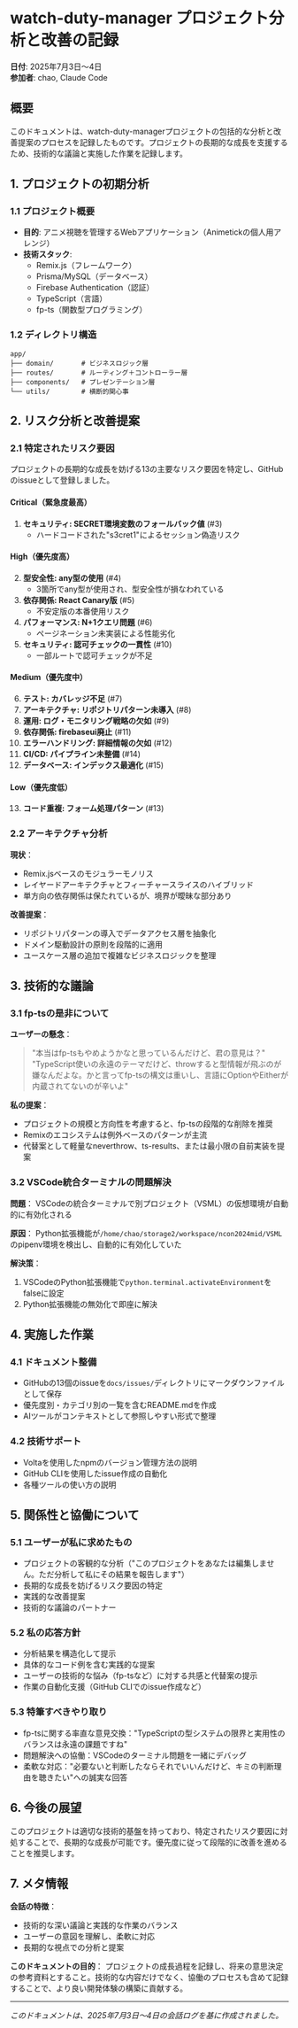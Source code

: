# watch-duty-manager プロジェクト分析と改善の記録

**日付**: 2025年7月3日〜4日  
**参加者**: chao, Claude Code

## 概要

このドキュメントは、watch-duty-managerプロジェクトの包括的な分析と改善提案のプロセスを記録したものです。プロジェクトの長期的な成長を支援するため、技術的な議論と実施した作業を記録します。

## 1. プロジェクトの初期分析

### 1.1 プロジェクト概要
- **目的**: アニメ視聴を管理するWebアプリケーション（Animetickの個人用アレンジ）
- **技術スタック**: 
  - Remix.js（フレームワーク）
  - Prisma/MySQL（データベース）
  - Firebase Authentication（認証）
  - TypeScript（言語）
  - fp-ts（関数型プログラミング）

### 1.2 ディレクトリ構造
```
app/
├── domain/       # ビジネスロジック層
├── routes/       # ルーティング＋コントローラー層
├── components/   # プレゼンテーション層
└── utils/        # 横断的関心事
```

## 2. リスク分析と改善提案

### 2.1 特定されたリスク要因

プロジェクトの長期的な成長を妨げる13の主要なリスク要因を特定し、GitHubのissueとして登録しました。

#### Critical（緊急度最高）
1. **セキュリティ: SECRET環境変数のフォールバック値** (#3)
   - ハードコードされた"s3cret1"によるセッション偽造リスク

#### High（優先度高）
2. **型安全性: any型の使用** (#4)
   - 3箇所でany型が使用され、型安全性が損なわれている
3. **依存関係: React Canary版** (#5)
   - 不安定版の本番使用リスク
4. **パフォーマンス: N+1クエリ問題** (#6)
   - ページネーション未実装による性能劣化
5. **セキュリティ: 認可チェックの一貫性** (#10)
   - 一部ルートで認可チェックが不足

#### Medium（優先度中）
6. **テスト: カバレッジ不足** (#7)
7. **アーキテクチャ: リポジトリパターン未導入** (#8)
8. **運用: ログ・モニタリング戦略の欠如** (#9)
9. **依存関係: firebaseui廃止** (#11)
10. **エラーハンドリング: 詳細情報の欠如** (#12)
11. **CI/CD: パイプライン未整備** (#14)
12. **データベース: インデックス最適化** (#15)

#### Low（優先度低）
13. **コード重複: フォーム処理パターン** (#13)

### 2.2 アーキテクチャ分析

**現状**：
- Remix.jsベースのモジュラーモノリス
- レイヤードアーキテクチャとフィーチャースライスのハイブリッド
- 単方向の依存関係は保たれているが、境界が曖昧な部分あり

**改善提案**：
- リポジトリパターンの導入でデータアクセス層を抽象化
- ドメイン駆動設計の原則を段階的に適用
- ユースケース層の追加で複雑なビジネスロジックを整理

## 3. 技術的な議論

### 3.1 fp-tsの是非について

**ユーザーの懸念**：
> "本当はfp-tsもやめようかなと思っているんだけど、君の意見は？"
> "TypeScript使いの永遠のテーマだけど、throwすると型情報が飛ぶのが嫌なんだよな。かと言ってfp-tsの構文は重いし、言語にOptionやEitherが内蔵されてないのが辛いよ"

**私の提案**：
- プロジェクトの規模と方向性を考慮すると、fp-tsの段階的な削除を推奨
- Remixのエコシステムは例外ベースのパターンが主流
- 代替案として軽量なneverthrow、ts-results、または最小限の自前実装を提案

### 3.2 VSCode統合ターミナルの問題解決

**問題**：
VSCodeの統合ターミナルで別プロジェクト（VSML）の仮想環境が自動的に有効化される

**原因**：
Python拡張機能が`/home/chao/storage2/workspace/ncon2024mid/VSML`のpipenv環境を検出し、自動的に有効化していた

**解決策**：
1. VSCodeのPython拡張機能で`python.terminal.activateEnvironment`をfalseに設定
2. Python拡張機能の無効化で即座に解決

## 4. 実施した作業

### 4.1 ドキュメント整備
- GitHubの13個のissueを`docs/issues/`ディレクトリにマークダウンファイルとして保存
- 優先度別・カテゴリ別の一覧を含むREADME.mdを作成
- AIツールがコンテキストとして参照しやすい形式で整理

### 4.2 技術サポート
- Voltaを使用したnpmのバージョン管理方法の説明
- GitHub CLIを使用したissue作成の自動化
- 各種ツールの使い方の説明

## 5. 関係性と協働について

### 5.1 ユーザーが私に求めたもの
- プロジェクトの客観的な分析（"このプロジェクトをあなたは編集しません。ただ分析して私にその結果を報告します"）
- 長期的な成長を妨げるリスク要因の特定
- 実践的な改善提案
- 技術的な議論のパートナー

### 5.2 私の応答方針
- 分析結果を構造化して提示
- 具体的なコード例を含む実践的な提案
- ユーザーの技術的な悩み（fp-tsなど）に対する共感と代替案の提示
- 作業の自動化支援（GitHub CLIでのissue作成など）

### 5.3 特筆すべきやり取り
- fp-tsに関する率直な意見交換："TypeScriptの型システムの限界と実用性のバランスは永遠の課題ですね"
- 問題解決への協働：VSCodeのターミナル問題を一緒にデバッグ
- 柔軟な対応："必要ないと判断したならそれでいいんだけど、キミの判断理由を聴きたい"への誠実な回答

## 6. 今後の展望

このプロジェクトは適切な技術的基盤を持っており、特定されたリスク要因に対処することで、長期的な成長が可能です。優先度に従って段階的に改善を進めることを推奨します。

## 7. メタ情報

**会話の特徴**：
- 技術的な深い議論と実践的な作業のバランス
- ユーザーの意図を理解し、柔軟に対応
- 長期的な視点での分析と提案

**このドキュメントの目的**：
プロジェクトの成長過程を記録し、将来の意思決定の参考資料とすること。技術的な内容だけでなく、協働のプロセスも含めて記録することで、より良い開発体験の構築に貢献する。

---

*このドキュメントは、2025年7月3日〜4日の会話ログを基に作成されました。*